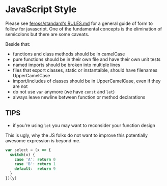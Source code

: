 JavaScript Style
================

Please see [feross/standard's RULES.md](https://github.com/feross/standard/blob/master/RULES.md) for a general guide of form to follow for javascript. One of the fundamental concepts is the elimination of semicolons but there are some caveats.

Beside that:

- functions and class methods should be in camelCase
- pure functions should be in their own file and have their own unit tests
- named imports should be broken into multiple lines
- files that export classes, static or instantaible, should have filenames UpperCamelCase
- import/includes of classes should be in UpperCamelCase, even if they are not
- do not use `var` anymore (we have `const` and `let`)
- always leave newline between function or method declarations

## TIPS

- if you're using `let` you may want to reconsider your function design

This is ugly, why the JS folks do not want to improve this potentially awesome expression is beyond me.

```javascript
var select = (x => {
  switch(x) {
    case 'A': return 0
    case 'B': return 1
    default:  return 9
  }
})(y)
```
